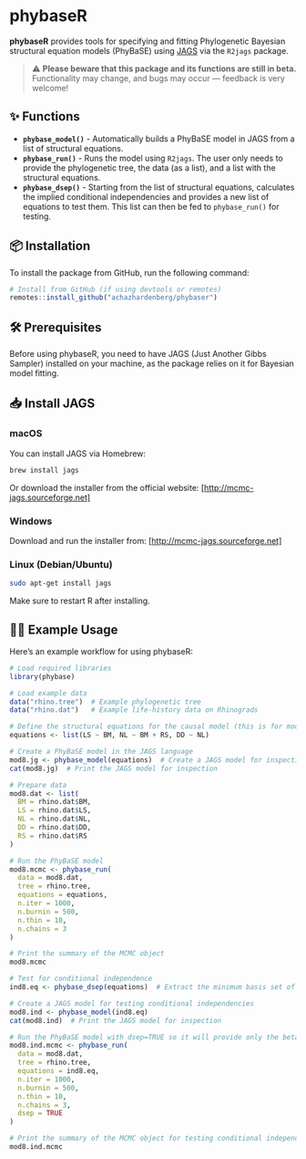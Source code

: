 # phybaseR

**phybaseR** provides tools for specifying and fitting Phylogenetic Bayesian structural equation models (PhyBaSE) using [JAGS](http://mcmc-jags.sourceforge.net) via the `R2jags` package. 

> ⚠️ **Please beware that this package and its functions are still in beta.**  
> Functionality may change, and bugs may occur — feedback is very welcome!

## ✨ Functions

- **`phybase_model()`** - Automatically builds a PhyBaSE model in JAGS from a list of structural equations.
- **`phybase_run()`** - Runs the model using `R2jags`. The user only needs to provide the phylogenetic tree, the data (as a list), and a list with the structural equations.
- **`phybase_dsep()`** - Starting from the list of structural equations, calculates the implied conditional independencies and provides a new list of equations to test them. This list can then be fed to `phybase_run()` for testing.

## 📦 Installation

To install the package from GitHub, run the following command:

```r
# Install from GitHub (if using devtools or remotes)
remotes::install_github("achazhardenberg/phybaser")
```
## 🛠 Prerequisites

Before using phybaseR, you need to have JAGS (Just Another Gibbs Sampler) installed on your machine, as the package relies on it for Bayesian model fitting.

## 📥 Install JAGS

### macOS

You can install JAGS via Homebrew:
```bash
brew install jags
```
Or download the installer from the official website:
[http://mcmc-jags.sourceforge.net]

### Windows

Download and run the installer from:
[http://mcmc-jags.sourceforge.net]

### Linux (Debian/Ubuntu)

```bash
sudo apt-get install jags
```

Make sure to restart R after installing.

## 🧑‍💻 Example Usage

Here’s an example workflow for using phybaseR:

```r
# Load required libraries
library(phybase)

# Load example data
data("rhino.tree")  # Example phylogenetic tree
data("rhino.dat")   # Example life-history data on Rhinograds

# Define the structural equations for the causal model (this is for model 8 in Gonzalez-Voyer & von Hardenberg (2013)
equations <- list(LS ~ BM, NL ~ BM + RS, DD ~ NL)

# Create a PhyBaSE model in the JAGS language
mod8.jg <- phybase_model(equations)  # Create a JAGS model for inspection or modification
cat(mod8.jg)  # Print the JAGS model for inspection

# Prepare data 
mod8.dat <- list(
  BM = rhino.dat$BM,
  LS = rhino.dat$LS,
  NL = rhino.dat$NL,
  DD = rhino.dat$DD,
  RS = rhino.dat$RS
)

# Run the PhyBaSE model
mod8.mcmc <- phybase_run(
  data = mod8.dat, 
  tree = rhino.tree, 
  equations = equations, 
  n.iter = 1000, 
  n.burnin = 500, 
  n.thin = 10, 
  n.chains = 3
)

# Print the summary of the MCMC object
mod8.mcmc

# Test for conditional independence
ind8.eq <- phybase_dsep(equations)  # Extract the minimum basis set of independence equations

# Create a JAGS model for testing conditional independencies
mod8.ind <- phybase_model(ind8.eq)
cat(mod8.ind)  # Print the JAGS model for inspection

# Run the PhyBaSE model with dsep=TRUE so it will provide only the betas needed to test for conditional independencies
mod8.ind.mcmc <- phybase_run(
  data = mod8.dat, 
  tree = rhino.tree, 
  equations = ind8.eq, 
  n.iter = 1000, 
  n.burnin = 500, 
  n.thin = 10, 
  n.chains = 3,
  dsep = TRUE
)

# Print the summary of the MCMC object for testing conditional independencies
mod8.ind.mcmc
```
